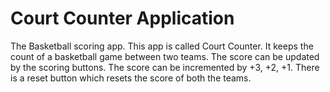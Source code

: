 # Court Counter Application

The Basketball scoring app. 
This app is called Court Counter.
It keeps the count of a basketball game between two teams.
The score can be updated by the scoring buttons.
The score can be incremented by +3, +2, +1.
There is a reset button which resets the score of both the teams.

